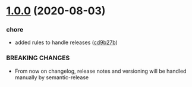 # [1.0.0](https://github.com/melfore/mosaic/compare/v0.1.45...v1.0.0) (2020-08-03)


### chore

* added rules to handle releases ([cd9b27b](https://github.com/melfore/mosaic/commit/cd9b27b841f9581a507fff1c8f80ba6e34414e28))


### BREAKING CHANGES

* From now on changelog, release notes and versioning will be handled manually by
semantic-release
